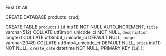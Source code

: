 First Of All


CREATE DATABASE products_crud;

CREATE TABLE `products` (
  `id` int(11) NOT NULL AUTO_INCREMENT,
  `title` varchar(512) COLLATE utf8mb4_unicode_ci NOT NULL,
  `description` longtext COLLATE utf8mb4_unicode_ci DEFAULT NULL,
  `image` varchar(2048) COLLATE utf8mb4_unicode_ci DEFAULT NULL,
  `price` int(11) NOT NULL,
  `create_date` datetime NOT NULL,
  PRIMARY KEY (`id`)
);
